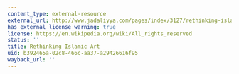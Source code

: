 ```yaml
---
content_type: external-resource
external_url: http://www.jadaliyya.com/pages/index/3127/rethinking-islamic-art
has_external_license_warning: true
license: https://en.wikipedia.org/wiki/All_rights_reserved
status: ''
title: Rethinking Islamic Art
uid: b392465a-02c8-466c-aa37-a29426616f95
wayback_url: ''
---
```

